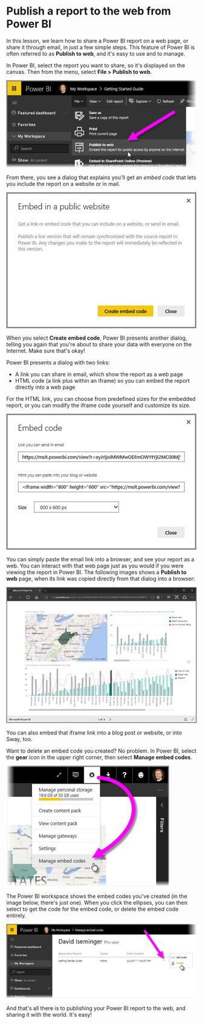 <properties
   pageTitle="Publish to web"
   description="Publish to web - publish a report to the web so you can share it with everyone"
   services="powerbi"
   documentationCenter=""
   authors="davidiseminger"
   manager="erikre"
   backup=""
   editor=""
   tags=""
   qualityFocus="no"
   qualityDate=""
   featuredVideoId="jNPOaLP9hlc"
   featuredVideoThumb=""
   courseDuration="5m"/>

<tags
   ms.service="powerbi"
   ms.devlang="NA"
   ms.topic="get-started-article"
   ms.tgt_pltfrm="NA"
   ms.workload="powerbi"
   ms.date="06/06/2017"
   ms.author="davidi"/>

# Publish a report to the web from Power BI

In this lesson, we learn how to share a Power BI report on a web page, or share it through email, in just a few simple steps. This feature of Power BI is often referred to as **Publish to web**, and it's easy to use and to manage.

In Power BI, select the report you want to share, so it's displayed on the canvas. Then from the menu, select **File > Publish to web**.

![](media/powerbi-learning-6-6-publish-to-web/6-6_1a.png)

From there, you see a dialog that explains you'll get an *embed code* that lets you include the report on a website or in mail.

![](media/powerbi-learning-6-6-publish-to-web/6-6_2.png)

When you select **Create embed code**, Power BI presents another dialog, telling you again that you're about to share your data with everyone on the Internet. Make sure that's okay!

Power BI presents a dialog with two links:

-   A link you can share in email, which show the report as a web page
-   HTML code (a link plus within an iframe) so you can embed the report directly into a web page

For the HTML link, you can choose from predefined sizes for the embedded report, or you can modify the iframe code yourself and customize its size.

![](media/powerbi-learning-6-6-publish-to-web/6-6_3.png)

You can simply paste the email link into a browser, and see your report as a web. You can interact with that web page just as you would if you were viewing the report in Power BI. The following images shows a **Publish to web** page, when its link was copied directly from that dialog into a browser:

![](media/powerbi-learning-6-6-publish-to-web/6-6_4.png)

You can also embed that iframe link into a blog post or website, or into Sway, too.

Want to delete an embed code you created? No problem. In Power BI, select the **gear** icon in the upper right corner, then select **Manage embed codes**.

![](media/powerbi-learning-6-6-publish-to-web/6-6_5.png)

The Power BI workspace shows the embed codes you've created (in the image below, there's just one). When you click the ellipses, you can then select to get the code for the embed code, or delete the embed code entirely.

![](media/powerbi-learning-6-6-publish-to-web/6-6_6.png)

And that's all there is to publishing your Power BI report to the web, and sharing it with the world. It's easy!
